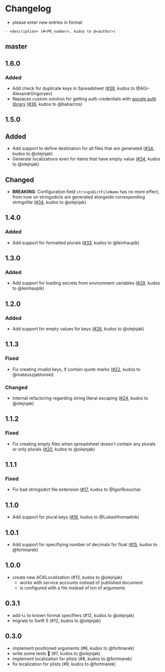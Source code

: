 # Changelog

- please enter new entries in format 

```
- <description> (#<PR_number>, kudos to @<author>)
```

## master

## 1.6.0

### Added
- Add check for duplicate keys in Spreadsheet ([#38](https://github.com/AckeeCZ/ACKLocalization/pull/38), kudos to @AGr-AlexandrGrigoryev)
- Replaces custom solution for getting auth credentials with [google auth library](https://github.com/googleapis/google-auth-library-swift) ([#36](https://github.com/AckeeCZ/ACKLocalization/pull/36), kudos to @babacros)

## 1.5.0

## Added 
- Add support to define destination for all files that are generated ([#34](https://github.com/AckeeCZ/ACKLocalization/pull/34), kudos to @olejnjak)
- Generate localizations even for items that have empty value ([#34](https://github.com/AckeeCZ/ACKLocalization/pull/34), kudos to @olejnjak)

## Changed
- **BREAKING**: Configuration field `stringsDictFileName` has no more effect, from now on stringsdicts are generated alongside corresponding stringsfile ([#34](https://github.com/AckeeCZ/ACKLocalization/pull/34), kudos to @olejnjak)

## 1.4.0

### Added
- Add support for formatted plurals ([#33](https://github.com/AckeeCZ/ACKLocalization/pull/33), kudos to @leinhauplk)

## 1.3.0

### Added
- Add support for loading secrets from environment variables ([#29](https://github.com/AckeeCZ/ACKLocalization/pull/29), kudos to @leinhauplk)

## 1.2.0

### Added
- Add support for empty values for keys ([#26](https://github.com/AckeeCZ/ACKLocalization/pull/22), kudos to @olejnjak)

## 1.1.3

### Fixed
- Fix creating invalid keys, if contain quote marks ([#22](https://github.com/AckeeCZ/ACKLocalization/pull/22), kudos to @mateuszjablonski)

### Changed
- Internal refactoring regarding string literal escaping ([#24](https://github.com/AckeeCZ/ACKLocalization/pull/24), kudos to @olejnjak)

## 1.1.2

### Fixed
- Fix creating empty files when spreadsheet doesn't contain any plurals or only plurals ([#20](https://github.com/AckeeCZ/ACKLocalization/pull/20), kudos to @olejnjak)

## 1.1.1

### Fixed

- Fix bad stringsdict file extension ([#17](https://github.com/AckeeCZ/ACKLocalization/pull/17), kudos to @IgorRosocha)

## 1.1.0

- Add support for plural keys ([#16](https://github.com/AckeeCZ/ACKLocalization/pull/16), kudos to @LukasHromadnik)

## 1.0.1

- Add support for specifiying number of decimals for float ([#15](https://github.com/AckeeCZ/ACKLocalization/pull/15), kudos to @fortmarek)

## 1.0.0

- create new ACKLocalization (#13, kudos to @olejnjak)
    - works with service accounts instead of published document
    - is configured with a file instead of ton of arguments

## 0.3.1

- add `%i` to known format specifiers (#12, kudos to @olejnjak)
- migrate to Swift 5 (#12, kudos to @olejnjak)

## 0.3.0

- implement positioned arguments (#6, kudos to @fortmarek)
- write some tests 💪  (#7, kudos to @olejnjak)
- implement localization for plists (#8, kudos to @fortmarek)
- fix localization for plists (#9, kudos to @fortmarek)
